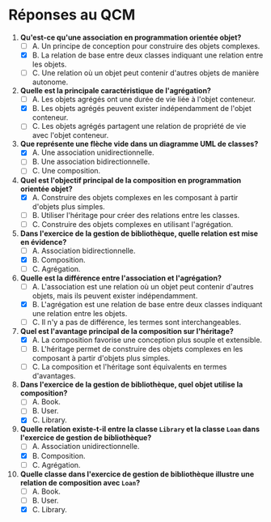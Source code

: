 # Réponses au QCM

1. **Qu'est-ce qu'une association en programmation orientée objet?**
   - [ ] A. Un principe de conception pour construire des objets complexes.
   - [x] B. La relation de base entre deux classes indiquant une relation entre les objets.
   - [ ] C. Une relation où un objet peut contenir d'autres objets de manière autonome.

2. **Quelle est la principale caractéristique de l'agrégation?**
   - [ ] A. Les objets agrégés ont une durée de vie liée à l'objet conteneur.
   - [x] B. Les objets agrégés peuvent exister indépendamment de l'objet conteneur.
   - [ ] C. Les objets agrégés partagent une relation de propriété de vie avec l'objet conteneur.

3. **Que représente une flèche vide dans un diagramme UML de classes?**
   - [x] A. Une association unidirectionnelle.
   - [ ] B. Une association bidirectionnelle.
   - [ ] C. Une composition.

4. **Quel est l'objectif principal de la composition en programmation orientée objet?**
   - [x] A. Construire des objets complexes en les composant à partir d'objets plus simples.
   - [ ] B. Utiliser l'héritage pour créer des relations entre les classes.
   - [ ] C. Construire des objets complexes en utilisant l'agrégation.

5. **Dans l'exercice de la gestion de bibliothèque, quelle relation est mise en évidence?**
   - [ ] A. Association bidirectionnelle.
   - [x] B. Composition.
   - [ ] C. Agrégation.

6. **Quelle est la différence entre l'association et l'agrégation?**
   - [ ] A. L'association est une relation où un objet peut contenir d'autres objets, mais ils peuvent exister indépendamment.
   - [x] B. L'agrégation est une relation de base entre deux classes indiquant une relation entre les objets.
   - [ ] C. Il n'y a pas de différence, les termes sont interchangeables.

7. **Quel est l'avantage principal de la composition sur l'héritage?**
   - [x] A. La composition favorise une conception plus souple et extensible.
   - [ ] B. L'héritage permet de construire des objets complexes en les composant à partir d'objets plus simples.
   - [ ] C. La composition et l'héritage sont équivalents en termes d'avantages.

8. **Dans l'exercice de la gestion de bibliothèque, quel objet utilise la composition?**
   - [ ] A. Book.
   - [ ] B. User.
   - [x] C. Library.

9. **Quelle relation existe-t-il entre la classe `Library` et la classe `Loan` dans l'exercice de gestion de bibliothèque?**
   - [ ] A. Association unidirectionnelle.
   - [x] B. Composition.
   - [ ] C. Agrégation.

10. **Quelle classe dans l'exercice de gestion de bibliothèque illustre une relation de composition avec `Loan`?**
    - [ ] A. Book.
    - [ ] B. User.
    - [x] C. Library.
